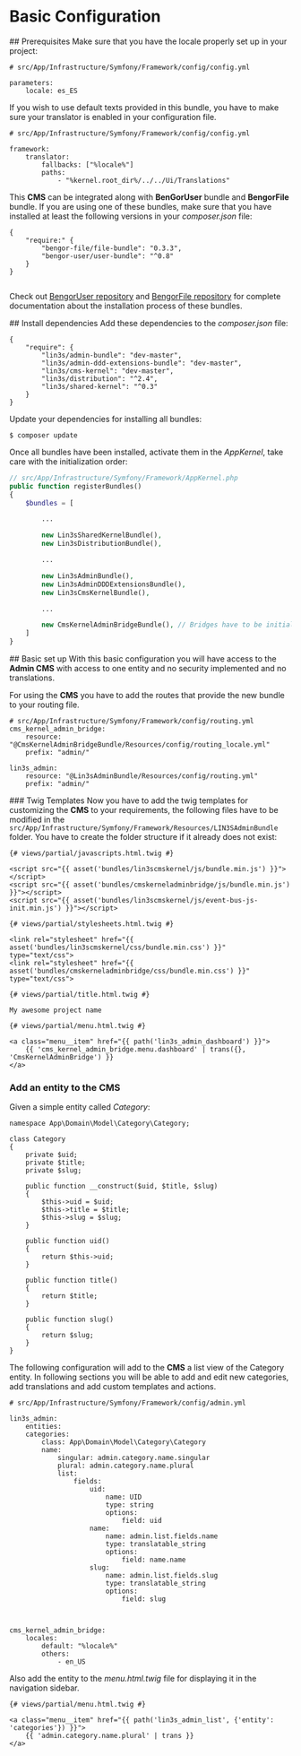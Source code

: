 # Basic Configuration
## Prerequisites
Make sure that you have the locale properly set up in your project:
```shell
# src/App/Infrastructure/Symfony/Framework/config/config.yml

parameters:
    locale: es_ES
```

If you wish to use default texts provided in this bundle, you have to make sure your translator is enabled in your
configuration file.
``` shell
# src/App/Infrastructure/Symfony/Framework/config/config.yml

framework:
    translator:
        fallbacks: ["%locale%"]
        paths:
            - "%kernel.root_dir%/../../Ui/Translations"
```

This **CMS** can be integrated along with **BenGorUser** bundle and **BengorFile** bundle. If you are using one
of these bundles, make sure that you have installed at least the following versions in your *composer.json* file:

```
{
    "require:" {
        "bengor-file/file-bundle": "0.3.3",
        "bengor-user/user-bundle": "^0.8"
    }
}


```
Check out [BengorUser repository](https://github.com/BengorUser) and [BengorFile repository](https://github.com/BengorFile)
for complete documentation about the installation process of these bundles.

## Install dependencies
Add these dependencies to the *composer.json* file:
```
{
    "require": {
        "lin3s/admin-bundle": "dev-master",
        "lin3s/admin-ddd-extensions-bundle": "dev-master",
        "lin3s/cms-kernel": "dev-master",
        "lin3s/distribution": "^2.4",
        "lin3s/shared-kernel": "^0.3"
    }
}
```

Update your dependencies for installing all bundles:
```shell
$ composer update
```

Once all bundles have been installed, activate them in the *AppKernel*, take care with the initialization order:
``` php
// src/App/Infrastructure/Symfony/Framework/AppKernel.php
public function registerBundles()
{
    $bundles = [

        ...

        new Lin3sSharedKernelBundle(),
        new Lin3sDistributionBundle(),

        ...

        new Lin3sAdminBundle(),
        new Lin3sAdminDDDExtensionsBundle(),
        new Lin3sCmsKernelBundle(),

        ...

        new CmsKernelAdminBridgeBundle(), // Bridges have to be initialized at the end
    ]
}
```


## Basic set up
With this basic configuration you will have access to the **Admin CMS** with access to one entity and no security
implemented and no translations.

For using the **CMS** you have to add the routes that provide the new bundle to your routing file.
```shell
# src/App/Infrastructure/Symfony/Framework/config/routing.yml
cms_kernel_admin_bridge:
    resource: "@CmsKernelAdminBridgeBundle/Resources/config/routing_locale.yml"
    prefix: "admin/"

lin3s_admin:
    resource: "@Lin3sAdminBundle/Resources/config/routing.yml"
    prefix: "admin/"

```

### Twig Templates
Now you have to add the twig templates for customizing the **CMS** to your requirements, the following files have
to be modified in the `src/App/Infrastructure/Symfony/Framework/Resources/LIN3SAdminBundle` folder. You have to
create the folder structure if it already does not exist:
```
{# views/partial/javascripts.html.twig #}

<script src="{{ asset('bundles/lin3scmskernel/js/bundle.min.js') }}"></script>
<script src="{{ asset('bundles/cmskerneladminbridge/js/bundle.min.js') }}"></script>
<script src="{{ asset('bundles/lin3scmskernel/js/event-bus-js-init.min.js') }}"></script>
```

```
{# views/partial/stylesheets.html.twig #}

<link rel="stylesheet" href="{{ asset('bundles/lin3scmskernel/css/bundle.min.css') }}" type="text/css">
<link rel="stylesheet" href="{{ asset('bundles/cmskerneladminbridge/css/bundle.min.css') }}" type="text/css">
```

```
{# views/partial/title.html.twig #}

My awesome project name
```

```
{# views/partial/menu.html.twig #}

<a class="menu__item" href="{{ path('lin3s_admin_dashboard') }}">
    {{ 'cms_kernel_admin_bridge.menu.dashboard' | trans({}, 'CmsKernelAdminBridge') }}
</a>
```

### Add an entity to the CMS
Given a simple entity called *Category*:
```
namespace App\Domain\Model\Category\Category;

class Category
{
    private $uid;
    private $title;
    private $slug;

    public function __construct($uid, $title, $slug)
    {
        $this->uid = $uid;
        $this->title = $title;
        $this->slug = $slug;
    }

    public function uid()
    {
        return $this->uid;
    }

    public function title()
    {
        return $title;
    }

    public function slug()
    {
        return $slug;
    }
}

```

The following configuration will add to the **CMS** a list view of the Category entity. In following sections you
will be able to add and edit new categories, add translations and add custom templates and actions.
```shell
# src/App/Infrastructure/Symfony/Framework/config/admin.yml

lin3s_admin:
    entities:
    categories:
        class: App\Domain\Model\Category\Category
        name:
            singular: admin.category.name.singular
            plural: admin.category.name.plural
            list:
                fields:
                    uid:
                        name: UID
                        type: string
                        options:
                            field: uid
                    name:
                        name: admin.list.fields.name
                        type: translatable_string
                        options:
                            field: name.name
                    slug:
                        name: admin.list.fields.slug
                        type: translatable_string
                        options:
                            field: slug



cms_kernel_admin_bridge:
    locales:
        default: "%locale%"
        others:
            - en_US
```

Also add the entity to the *menu.html.twig* file for displaying it in the navigation sidebar.
```
{# views/partial/menu.html.twig #}

<a class="menu__item" href="{{ path('lin3s_admin_list', {'entity': 'categories'}) }}">
    {{ 'admin.category.name.plural' | trans }}
</a>

```
